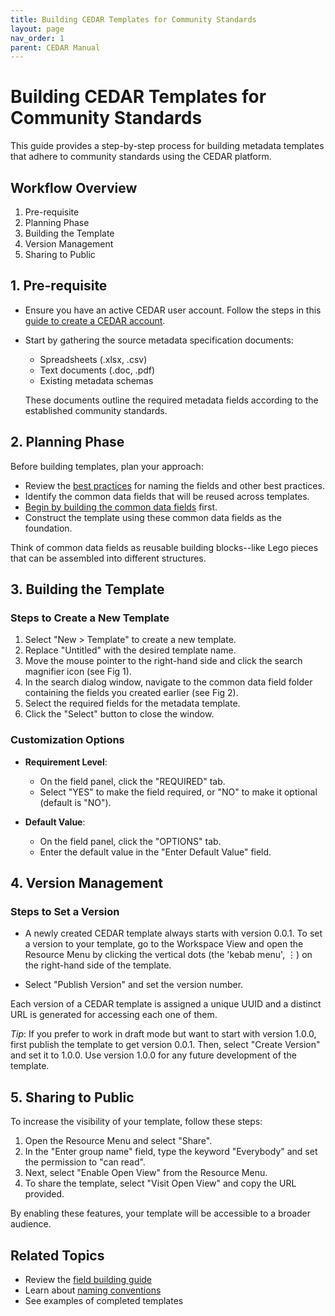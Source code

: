 ```yaml
---
title: Building CEDAR Templates for Community Standards
layout: page
nav_order: 1
parent: CEDAR Manual
---
```


# Building CEDAR Templates for Community Standards

This guide provides a step-by-step process for building metadata templates that adhere to community standards using the CEDAR platform.

## Workflow Overview

1. Pre-requisite
2. Planning Phase
3. Building the Template
4. Version Management
5. Sharing to Public

## 1. Pre-requisite

* Ensure you have an active CEDAR user account. Follow the steps in this [guide to create a CEDAR account](https://metadatacenter.readthedocs.io/en/latest/user-guide/sections/a1/creating_a_cedar_account/).

* Start by gathering the source metadata specification documents:
  - Spreadsheets (.xlsx, .csv)
  - Text documents (.doc, .pdf)
  - Existing metadata schemas

  These documents outline the required metadata fields according to the established community standards.

## 2. Planning Phase

Before building templates, plan your approach:

* Review the [best practices](best-practices.md) for naming the fields and other best practices.
* Identify the common data fields that will be reused across templates.
* [Begin by building the common data fields](build-common-fields.md) first.
* Construct the template using these common data fields as the foundation.

Think of common data fields as reusable building blocks--like Lego pieces that can be assembled into different structures.

## 3. Building the Template

### Steps to Create a New Template

1. Select "New > Template" to create a new template.
2. Replace "Untitled" with the desired template name.
3. Move the mouse pointer to the right-hand side and click the search magnifier icon (see Fig 1).
4. In the search dialog window, navigate to the common data field folder containing the fields you created earlier (see Fig 2).
5. Select the required fields for the metadata template.
6. Click the "Select" button to close the window.

### Customization Options

* **Requirement Level**: 
  - On the field panel, click the "REQUIRED" tab.
  - Select "YES" to make the field required, or "NO" to make it optional (default is "NO").

* **Default Value**: 
  - On the field panel, click the "OPTIONS" tab.
  - Enter the default value in the "Enter Default Value" field.

## 4. Version Management 

### Steps to Set a Version

* A newly created CEDAR template always starts with version 0.0.1. To set a version to your template, go to the Workspace View and open the Resource Menu by clicking the vertical dots (the 'kebab menu', ⋮) on the right-hand side of the template.

* Select "Publish Version" and set the version number. 

Each version of a CEDAR template is assigned a unique UUID and a distinct URL is generated for accessing each one of them.

*Tip*: If you prefer to work in draft mode but want to start with version 1.0.0, first publish the template to get version 0.0.1. Then, select "Create Version" and set it to 1.0.0. Use version 1.0.0 for any future development of the template.

## 5. Sharing to Public

To increase the visibility of your template, follow these steps:

1. Open the Resource Menu and select "Share".
2. In the "Enter group name" field, type the keyword "Everybody" and set the permission to "can read".
3. Next, select "Enable Open View" from the Resource Menu.
4. To share the template, select "Visit Open View" and copy the URL provided.

By enabling these features, your template will be accessible to a broader audience.

## Related Topics

- Review the [field building guide](build-common-fields.md)
- Learn about [naming conventions](conventions.md)
- See examples of completed templates